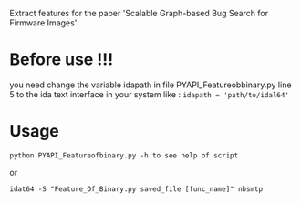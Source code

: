 Extract features for the paper 'Scalable Graph-based Bug Search for Firmware Images'

# Before use !!!
you need change the variable idapath in file PYAPI_Featureobbinary.py line 5 to the ida text interface in your system
like : `idapath = 'path/to/idal64'`

# Usage
` python PYAPI_Featureofbinary.py -h to see help of script `

or

` idat64 -S "Feature_Of_Binary.py saved_file [func_name]" nbsmtp `
